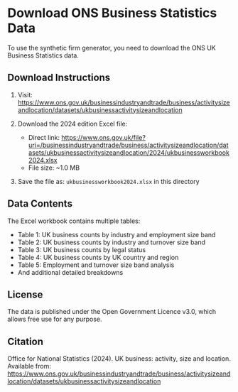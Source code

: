 # Download ONS Business Statistics Data

To use the synthetic firm generator, you need to download the ONS UK Business Statistics data.

## Download Instructions

1. Visit: https://www.ons.gov.uk/businessindustryandtrade/business/activitysizeandlocation/datasets/ukbusinessactivitysizeandlocation

2. Download the 2024 edition Excel file:
   - Direct link: https://www.ons.gov.uk/file?uri=/businessindustryandtrade/business/activitysizeandlocation/datasets/ukbusinessactivitysizeandlocation/2024/ukbusinessworkbook2024.xlsx
   - File size: ~1.0 MB

3. Save the file as: `ukbusinessworkbook2024.xlsx` in this directory

## Data Contents

The Excel workbook contains multiple tables:
- Table 1: UK business counts by industry and employment size band
- Table 2: UK business counts by industry and turnover size band  
- Table 3: UK business counts by legal status
- Table 4: UK business counts by UK country and region
- Table 5: Employment and turnover size band analysis
- And additional detailed breakdowns

## License
The data is published under the Open Government Licence v3.0, which allows free use for any purpose.

## Citation
Office for National Statistics (2024). UK business: activity, size and location. 
Available from: https://www.ons.gov.uk/businessindustryandtrade/business/activitysizeandlocation/datasets/ukbusinessactivitysizeandlocation